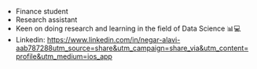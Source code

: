- Finance student 
- Research assistant 
- Keen on doing research and learning in the field of Data Science 📊💻
- Linkedin: https://www.linkedin.com/in/negar-alavi-aab787288utm_source=share&utm_campaign=share_via&utm_content=profile&utm_medium=ios_app

<!---
NegarAlavi/NegarAlavi is a ✨ special ✨ repository because its `README.md` (this file) appears on your GitHub profile.
You can click the Preview link to take a look at your changes.
--->
